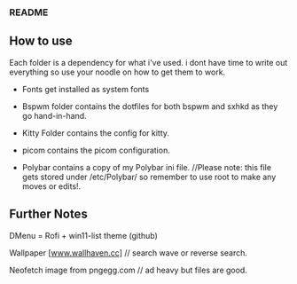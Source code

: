 ### README ###

## How to use ##

Each folder is a dependency for what i've used. i dont have time to write out everything so use your noodle on how to get them to work.

*   Fonts get installed as system fonts

*   Bspwm folder contains the dotfiles for both bspwm and sxhkd as they go hand-in-hand.

*   Kitty Folder contains the config for kitty.

*   picom contains the picom configuration.

*   Polybar contains a copy of my Polybar ini file. //Please note: this file gets stored under /etc/Polybar/  so remember to use root to make any moves or edits!.


## Further Notes ##

DMenu = Rofi + win11-list theme (github)

Wallpaper [www.wallhaven.cc] // search wave or reverse search.

Neofetch image from pngegg.com // ad heavy but files are good.

